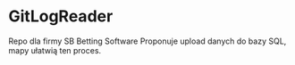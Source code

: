 # GitLogReader
Repo dla firmy SB Betting Software
Proponuje upload danych do bazy SQL, mapy ułatwią ten proces.
